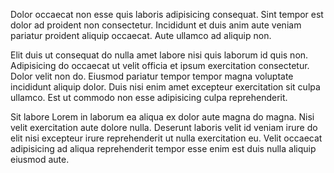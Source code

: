 Dolor occaecat non esse quis laboris adipisicing consequat. Sint tempor est dolor ad proident non consectetur. Incididunt et duis anim aute veniam pariatur proident aliquip occaecat. Aute ullamco ad aliquip non.

Elit duis ut consequat do nulla amet labore nisi quis laborum id quis non. Adipisicing do occaecat ut velit officia et ipsum exercitation consectetur. Dolor velit non do. Eiusmod pariatur tempor tempor magna voluptate incididunt aliquip dolor. Duis nisi enim amet excepteur exercitation sit culpa ullamco. Est ut commodo non esse adipisicing culpa reprehenderit.

Sit labore Lorem in laborum ea aliqua ex dolor aute magna do magna. Nisi velit exercitation aute dolore nulla. Deserunt laboris velit id veniam irure do elit nisi excepteur irure reprehenderit ut nulla exercitation eu. Velit occaecat adipisicing ad aliqua reprehenderit tempor esse enim est duis nulla aliquip eiusmod aute.